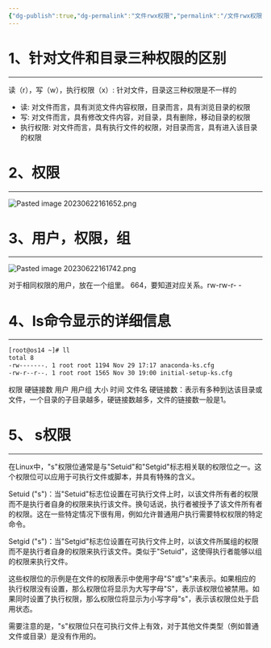 ```yaml
---
{"dg-publish":true,"dg-permalink":"文件rwx权限","permalink":"/文件rwx权限/","noteIcon":"","created":"2021-01-09","updated":""}
---
```



# 1、针对文件和目录三种权限的区别
---
读（r），写（w），执行权限（x）: 针对文件，目录这三种权限是不一样的

- 读: 对文件而言，具有浏览文件内容权限，目录而言，具有浏览目录的权限
- 写: 对文件而言，具有修改文件内容，对目录，具有删除，移动目录的权限
- 执行权限: 对文件而言，具有执行文件的权限，对目录而言，具有进入该目录的权限

# 2、权限
---
![Pasted image 20230622161652.png](/img/user/Z.image/Linux/Pasted%20image%2020230622161652.png)

# 3、用户，权限，组
---
![Pasted image 20230622161742.png](/img/user/Z.image/Linux/Pasted%20image%2020230622161742.png)

对于相同权限的用户，放在一个组里。
664，要知道对应关系。rw-rw-r- -

# 4、ls命令显示的详细信息
---
```bash
[root@os14 ~]# ll
total 8
-rw-------. 1 root root 1194 Nov 29 17:17 anaconda-ks.cfg
-rw-r--r--. 1 root root 1565 Nov 30 19:00 initial-setup-ks.cfg
```

权限 硬链接数 用户 用户组 大小 时间 文件名
硬链接数：表示有多种到达该目录或文件，一个目录的子目录越多，硬链接数越多，文件的链接数一般是1。


# 5、 s权限
---
在Linux中，"s"权限位通常是与"Setuid"和"Setgid"标志相关联的权限位之一。这个权限位可以应用于可执行文件或脚本，并具有特殊的含义。

Setuid ("s")：当"Setuid"标志位设置在可执行文件上时，以该文件所有者的权限而不是执行者自身的权限来执行该文件。换句话说，执行者被授予了该文件所有者的权限。这在一些特定情况下很有用，例如允许普通用户执行需要特权权限的特定命令。

Setgid ("s")：当"Setgid"标志位设置在可执行文件上时，以该文件所属组的权限而不是执行者自身的权限来执行该文件。类似于"Setuid"，这使得执行者能够以组的权限来执行文件。

这些权限位的示例是在文件的权限表示中使用字母"S"或"s"来表示。如果相应的执行权限没有设置，那么权限位将显示为大写字母"S"，表示该权限位被禁用。如果同时设置了执行权限，那么权限位将显示为小写字母"s"，表示该权限位处于启用状态。

需要注意的是，"s"权限位只在可执行文件上有效，对于其他文件类型（例如普通文件或目录）是没有作用的。